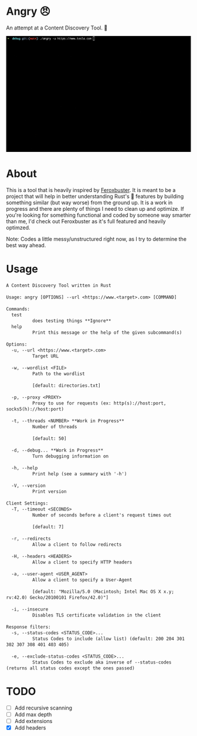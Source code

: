 # Angry 😠
An attempt at a Content Discovery Tool. :beer:

![](angry.gif)

# About
This is a tool that is heavily inspired by [Feroxbuster](https://github.com/epi052/feroxbuster). It is meant to be a project that will help in better understanding Rust's :crab: features by building something similar (but way worse) from the ground up. It is a work in progress and there are plenty of things I need to clean up and optimize. If you're looking for something functional and coded by someone way smarter than me, I'd check out Feroxbuster as it's full featured and heavily optimzed. 

Note: Codes a little messy/unstructured right now, as I try to determine the best way ahead.

# Usage
```
A Content Discovery Tool written in Rust

Usage: angry [OPTIONS] --url <https://www.<target>.com> [COMMAND]

Commands:
  test
          does testing things **Ignore**
  help
          Print this message or the help of the given subcommand(s)

Options:
  -u, --url <https://www.<target>.com>
          Target URL

  -w, --wordlist <FILE>
          Path to the wordlist

          [default: directories.txt]

  -p, --proxy <PROXY>
          Proxy to use for requests (ex: http(s)://host:port, socks5(h)://host:port)

  -t, --threads <NUMBER> **Work in Progress**
          Number of threads

          [default: 50]

  -d, --debug... **Work in Progress**
          Turn debugging information on

  -h, --help
          Print help (see a summary with '-h')

  -V, --version
          Print version

Client Settings:
  -T, --timeout <SECONDS>
          Number of seconds before a client's request times out

          [default: 7]

  -r, --redirects
          Allow a client to follow redirects

  -H, --headers <HEADERS>
          Allow a client to specify HTTP headers

  -a, --user-agent <USER_AGENT>
          Allow a client to specify a User-Agent

          [default: "Mozilla/5.0 (Macintosh; Intel Mac OS X x.y; rv:42.0) Gecko/20100101 Firefox/42.0)"]

  -i, --insecure
          Disables TLS certificate validation in the client

Response filters:
  -s, --status-codes <STATUS_CODE>...
          Status Codes to include (allow list) (default: 200 204 301 302 307 308 401 403 405)

  -e, --exclude-status-codes <STATUS_CODE>...
          Status Codes to exclude aka inverse of --status-codes (returns all status codes except the ones passed)
```

# TODO
- [ ] Add recursive scanning
- [ ] Add max depth
- [ ] Add extensions
- [x] Add headers
